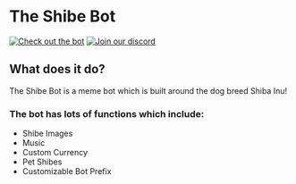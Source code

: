 # The Shibe Bot

[![Check out the bot](https://discordbots.org/api/widget/454379401279176706.svg)](https://discordbots.org/bot/454379401279176706)
[![Join our discord](https://discordapp.com/api/guilds/485841182841110528/embed.png?style=banner2)](https://discord.gg/aSkxj6t)

## What does it do?

The Shibe Bot is a meme bot which is built around the dog breed Shiba Inu! 

### The bot has lots of functions which include:
* Shibe Images
* Music
* Custom Currency
* Pet Shibes
* Customizable Bot Prefix
